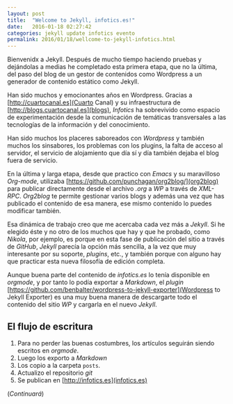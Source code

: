 ```yaml
---
layout: post
title:  "Welcome to Jekyll, infotics.es!"
date:   2016-01-18 02:27:42
categories: jekyll update infotics evento
permalink: 2016/01/18/wellcome-to-jekyll-infotics.html
---
```

Bienvenidx a Jekyll. Después de mucho tiempo haciendo pruebas y dejándolas a medias he completado esta primera etapa, que no la última, del paso del blog de un gestor de contenidos como Wordpress a un generador de contenido estático como Jekyll.

Han sido muchos y emocionantes años en Wordpress. Gracias a [http://cuartocanal.es](Cuarto Canal) y su infraestructura de [http://blogs.cuartocanal.es](blogs), *Infotics* ha sobrevivido como espacio de experimentación desde la comunicación de temáticas transversales a las tecnologías de la información y del conocimiento.

Han sido muchos los placeres saboreados con *Wordpress* y también muchos los sinsabores, los problemas con los plugins, la falta de acceso al servidor, el servicio de alojamiento que día sí y día también dejaba el blog fuera de servicio.

En la última y larga etapa, desde que practico con *Emacs* y su maravilloso *Org-mode*, utilizaba [https://github.com/punchagan/org2blog/](org2blog) para publicar directamente desde el archivo *.org* a *WP* a través de *XML-RPC*. *Org2blog* te permite gestionar varios blogs y además una vez que has publicado el contenido de esa manera, ese mismo contenido lo puedes modificar también.

Esa dinámica de trabajo creo que me acercaba cada vez más a *Jekyll*. Si he elegido éste y no otro de los muchos que hay y que he probado, como *Nikola*, por ejemplo, es porque en esta fase de publicación del sitio a través de *GitHub*, *Jekyll* parecía la opción más sencilla, a la vez que muy interesante por su soporte, *plugins*, etc., y también porque con alguno hay que practicar esta nueva filosofía de edición completa.

Aunque buena parte del contenido de *infotics.es* lo tenía disponible en *orgmode*, y por tanto lo podía exportar a *Markdown*, el *plugin* [https://github.com/benbalter/wordpress-to-jekyll-exporter](Wordpress to Jekyll Exporter) es una muy buena manera de descargarte todo el contenido del sitio *WP* y cargarla en el nuevo *Jekyll*.

## El flujo de escritura

1. Para no perder las buenas costumbres, los artículos seguirán siendo escritos en *orgmode*.
2. Luego los exporto a *Markdown*
3. Los copio a la carpeta `posts`.
4. Actualizo el repositorio *git*
5. Se publican en [http://infotics.es](infotics.es)

(*Continuará*)
